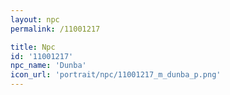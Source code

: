 ```yaml
---
layout: npc
permalink: /11001217

title: Npc
id: '11001217'
npc_name: 'Dunba'
icon_url: 'portrait/npc/11001217_m_dunba_p.png'
---
```

